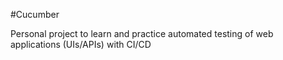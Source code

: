 #Cucumber

Personal project to learn and practice automated testing of web applications (UIs/APIs) with CI/CD
